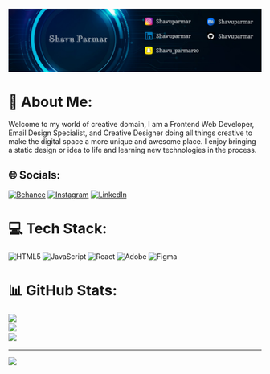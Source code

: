 <img src="https://raw.githubusercontent.com/shavuparmar/Shavu-parmar/main/poster.jfif"> </img>
# 💫 About Me:
Welcome to my world of creative domain, I am a Frontend Web Developer, Email Design Specialist, and Creative Designer doing all things creative to make the digital space a more unique and awesome place. I enjoy bringing a static design or idea to life and learning new technologies in the process.


## 🌐 Socials:
[![Behance](https://img.shields.io/badge/Behance-1769ff?logo=behance&logoColor=white)](https://behance.net/Shavuparmar) [![Instagram](https://img.shields.io/badge/Instagram-%23E4405F.svg?logo=Instagram&logoColor=white)](https://instagram.com/Shavuparmar) [![LinkedIn](https://img.shields.io/badge/LinkedIn-%230077B5.svg?logo=linkedin&logoColor=white)](https://linkedin.com/in/Shavuparmar) 

# 💻 Tech Stack:
![HTML5](https://img.shields.io/badge/html5-%23E34F26.svg?style=for-the-badge&logo=html5&logoColor=white) ![JavaScript](https://img.shields.io/badge/javascript-%23323330.svg?style=for-the-badge&logo=javascript&logoColor=%23F7DF1E) ![React](https://img.shields.io/badge/react-%2320232a.svg?style=for-the-badge&logo=react&logoColor=%2361DAFB) ![Adobe](https://img.shields.io/badge/adobe-%23FF0000.svg?style=for-the-badge&logo=adobe&logoColor=white) ![Figma](https://www.figma.com/@ShavuParmar)
# 📊 GitHub Stats:
![](https://github-readme-stats.vercel.app/api?username=shavuparmar&theme=dark&hide_border=false&include_all_commits=false&count_private=false)<br/>
![](https://github-readme-streak-stats.herokuapp.com/?user=shavuparmar&theme=dark&hide_border=false)<br/>
![](https://github-readme-stats.vercel.app/api/top-langs/?username=shavuparmar&theme=dark&hide_border=false&include_all_commits=false&count_private=false&layout=compact)

---
[![](https://visitcount.itsvg.in/api?id=shavuparmar&icon=0&color=0)](https://visitcount.itsvg.in)

<!-- Proudly created with GPRM ( https://gprm.itsvg.in ) -->
